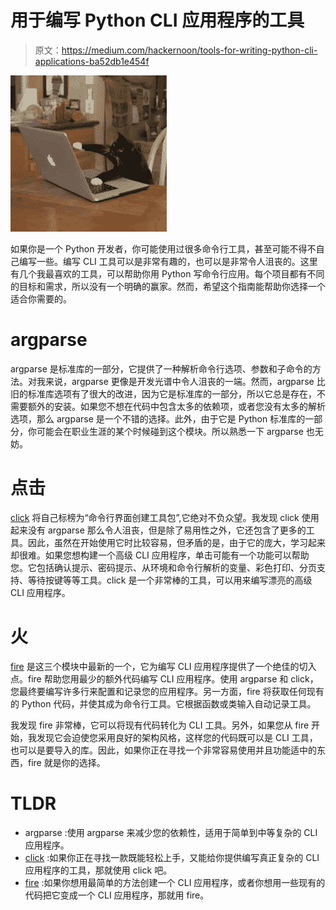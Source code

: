 # 用于编写 Python CLI 应用程序的工具

> 原文：<https://medium.com/hackernoon/tools-for-writing-python-cli-applications-ba52db1e454f>

![](img/958c25e8cfeabaa8a38d82776437915f.png)

如果你是一个 Python 开发者，你可能使用过很多命令行工具，甚至可能不得不自己编写一些。编写 CLI 工具可以是非常有趣的，也可以是非常令人沮丧的。这里有几个我最喜欢的工具，可以帮助你用 Python 写命令行应用。每个项目都有不同的目标和需求，所以没有一个明确的赢家。然而，希望这个指南能帮助你选择一个适合你需要的。

# argparse

argparse 是标准库的一部分，它提供了一种解析命令行选项、参数和子命令的方法。对我来说，argparse 更像是开发光谱中令人沮丧的一端。然而，argparse 比旧的标准库选项有了很大的改进，因为它是标准库的一部分，所以它总是存在，不需要额外的安装。如果您不想在代码中包含太多的依赖项，或者您没有太多的解析选项，那么 argparse 是一个不错的选择。此外，由于它是 Python 标准库的一部分，你可能会在职业生涯的某个时候碰到这个模块。所以熟悉一下 argparse 也无妨。

# 点击

[click](https://click.palletsprojects.com/) 将自己标榜为“命令行界面创建工具包”,它绝对不负众望。我发现 click 使用起来没有 argparse 那么令人沮丧，但是除了易用性之外，它还包含了更多的工具。因此，虽然在开始使用它时比较容易，但矛盾的是，由于它的庞大，学习起来却很难。如果您想构建一个高级 CLI 应用程序，单击可能有一个功能可以帮助您。它包括确认提示、密码提示、从环境和命令行解析的变量、彩色打印、分页支持、等待按键等等工具。click 是一个非常棒的工具，可以用来编写漂亮的高级 CLI 应用程序。

# 火

[fire](https://github.com/google/python-fire) 是这三个模块中最新的一个，它为编写 CLI 应用程序提供了一个绝佳的切入点。fire 帮助您用最少的额外代码编写 CLI 应用程序。使用 argparse 和 click，您最终要编写许多行来配置和记录您的应用程序。另一方面，fire 将获取任何现有的 Python 代码，并使其成为命令行工具。它根据函数或类输入自动记录工具。

我发现 fire 非常棒，它可以将现有代码转化为 CLI 工具。另外，如果您从 fire 开始，我发现它会迫使您采用良好的架构风格，这样您的代码既可以是 CLI 工具，也可以是要导入的库。因此，如果你正在寻找一个非常容易使用并且功能适中的东西，fire 就是你的选择。

# TLDR

*   argparse :使用 argparse 来减少您的依赖性，适用于简单到中等复杂的 CLI 应用程序。
*   [click](https://click.palletsprojects.com/) :如果你正在寻找一款既能轻松上手，又能给你提供编写真正复杂的 CLI 应用程序的工具，那就使用 click 吧。
*   [fire](https://github.com/google/python-fire) :如果你想用最简单的方法创建一个 CLI 应用程序，或者你想用一些现有的代码把它变成一个 CLI 应用程序，那就用 fire。